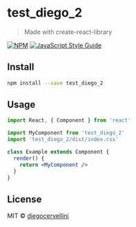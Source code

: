 # test_diego_2

> Made with create-react-library

[![NPM](https://img.shields.io/npm/v/test_diego_2.svg)](https://www.npmjs.com/package/test_diego_2) [![JavaScript Style Guide](https://img.shields.io/badge/code_style-standard-brightgreen.svg)](https://standardjs.com)

## Install

```bash
npm install --save test_diego_2
```

## Usage

```jsx
import React, { Component } from 'react'

import MyComponent from 'test_diego_2'
import 'test_diego_2/dist/index.css'

class Example extends Component {
  render() {
    return <MyComponent />
  }
}
```

## License

MIT © [diegocervellini](https://github.com/diegocervellini)
